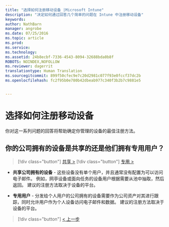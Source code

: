 ```yaml
---
title: "选择如何注册移动设备 |Microsoft Intune"
description: "决定如何通过回答几个简单的问题在 Intune 中注册移动设备"
keywords: 
author: NathBarn
manager: angrobe
ms.date: 07/25/2016
ms.topic: article
ms.prod: 
ms.service: 
ms.technology: 
ms.assetid: 24b8ecbf-7336-4543-8094-32688bda0b8f
ROBOTS: NOINDEX,NOFOLLOW
ms.reviewer: dagerrit
translationtype: Human Translation
ms.sourcegitcommit: 899f50cfec9e7c20d2981c077f93e0fccf37dc2b
ms.openlocfilehash: fc2f95b0e780b42dbeab977c340f3b2b7c9881e5


---
```

# 选择如何注册移动设备

你对这一系列问题的回答将帮助确定你管理的设备的最佳注册方法。

## **你的公司拥有的设备是共享的还是他们拥有专用用户？**

> [!div class="button"]
[共享 >](choose-how-to-enroll-devices4.md)
> [!div class="button"]
[专用 >](choose-how-to-enroll-devices6.md)

- **共享公司拥有的设备** - 这些设备没有单个用户，并且通常没有配置为可以访问电子邮件。 例如，网亭设备或面向任务的设备用户根据需要从池中抽取，然后返回。 建议的注册方法取决于设备的平台。

- **专用用户** - 分发给个人用户的公司拥有的设备需要作为公司资产对其进行跟踪，同时允许用户作为个人设备访问电子邮件和数据。 建议的注册方法取决于设备的平台。

> [!div class="button"]
[< 上一步](choose-how-to-enroll-devices1.md)



<!--HONumber=Sep16_HO2-->


